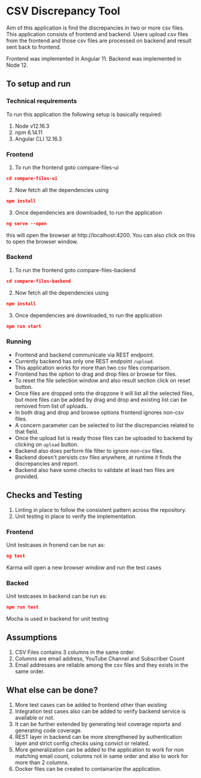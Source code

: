 # CSV Discrepancy Tool
Aim of this application is find the discrepancies in two or more csv files.
This application consists of frontend and backend. Users upload csv files from the frontend and those csv files are processed on backend and result sent back to frontend.

Frontend was implemented in Angular 11.
Backend was implemented in Node 12.
## To setup and run
### Technical requirements
To run this application the following setup is basically required:

1. Node v12.16.3
2. npm 6.14.11
3. Angular CLI 12.16.3

### Frontend
1. To run the frontend goto compare-files-ui

```json
cd compare-files-ui
```
2. Now fetch all the dependencies using
```json
npm install
```
3. Once dependencies are downloaded, to run the application
```json
ng serve --open
```
this will open the browser at http://localhost:4200. You can also click on this to open the browser window.

### Backend

1. To run the frontend goto compare-files-backend

```json
cd compare-files-backend
```
2. Now fetch all the dependencies using
```json
npm install
```
3. Once dependencies are downloaded, to run the application
```json
npm run start
```

### Running
- Frontend and backend communicate via REST endpoint.
- Currently backend has only one REST endpoint `/upload`.
- This application works for more than two csv files comparison.
- Frontend has the option to drag and drop files or browse for files.
- To reset the file selection window and also result section click on reset button.
- Once files are dropped onto the dropzone it will list all the selected files, but more files can be added by drag and drop and existing list can be removed from list of uploads.
- In both drag and drop and browse options frontend ignores non-csv files.
- A concern parameter can be selected to list the discrepancies related to that field.
- Once the upload list is ready those files can be uploaded to backend by clicking on `upload` button.
- Backend also does perform file filter to ignore non-csv files.
- Backend doesn't persists csv files anywhere, at runtime it finds the discrepancies and report.
- Backend also have some checks to validate at least two files are provided.


## Checks and Testing
1. Linting in place to follow the consistent pattern across the repository.
2. Unit testing in place to verify the implementation.

### Frontend
Unit testcases in fronend can be run as:
```json
ng test
```
Karma will open a new browser window and run the test cases

### Backed
Unit testcases in backend can be run as:
```json
npm run test
```
Mocha is used in backend for unit testing

## Assumptions
1. CSV Files contains 3 columns in the same order.
2. Columns are email address, YouTube Channel and Subscriber Count
3. Email addresses are reliable among the csv files and they exists in the same order.

## What else can be done?
1. More test cases can be added to frontend other than existing
2. Integration test cases also can be added to verify backend service is available or not.
3. It can be further extended by generating test coverage reports and generating code coverage.
4. REST layer in backend can be more strengthened by authentication layer and strict config checks using convict or related.
5. More generalization can be added to the application to work for non matching email count, columns not in same order and also to work for more than 2 columns. 
5. Docker files can be created to containarize the application.
